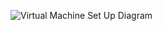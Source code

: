 ![Virtual Machine Set Up Diagram]("C:\Users\njha\GitRepos\eng110_devops\documentation\Virtual_Machine.png")